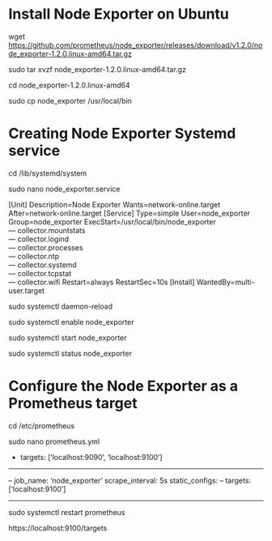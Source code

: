 Install Node Exporter on Ubuntu
=================================
wget https://github.com/prometheus/node_exporter/releases/download/v1.2.0/node_exporter-1.2.0.linux-amd64.tar.gz

sudo tar xvzf node_exporter-1.2.0.linux-amd64.tar.gz

cd node_exporter-1.2.0.linux-amd64

sudo cp node_exporter /usr/local/bin

Creating Node Exporter Systemd service
==========================================
cd /lib/systemd/system

sudo nano node_exporter.service

[Unit]
Description=Node Exporter
Wants=network-online.target
After=network-online.target
[Service]
Type=simple
User=node_exporter
Group=node_exporter
ExecStart=/usr/local/bin/node_exporter \
— collector.mountstats \
— collector.logind \
— collector.processes \
— collector.ntp \
— collector.systemd \
— collector.tcpstat \
— collector.wifi
Restart=always
RestartSec=10s
[Install]
WantedBy=multi-user.target


sudo systemctl daemon-reload

sudo systemctl enable node_exporter

sudo systemctl start node_exporter

sudo systemctl status node_exporter


Configure the Node Exporter as a Prometheus target
====================================================================================
cd /etc/prometheus

sudo nano prometheus.yml

- targets: [‘localhost:9090’, ‘localhost:9100’]

********************************
– job_name: ‘node_exporter’
scrape_interval: 5s
static_configs:
– targets: [‘localhost:9100’]
********************************


sudo systemctl restart prometheus

https://localhost:9100/targets





